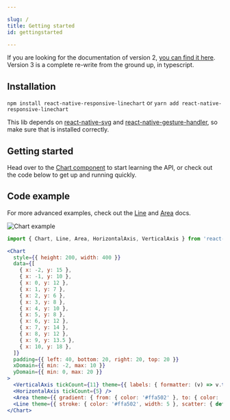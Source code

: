 ```yaml
---

slug: /
title: Getting started
id: gettingstarted

---
```


If you are looking for the documentation of version 2, [you can find it here](https://github.com/react-native-community/react-native-svg).
Version 3 is a complete re-write from the ground up, in typescript.

## Installation

`npm install react-native-responsive-linechart` or `yarn add react-native-responsive-linechart`

This lib depends on [react-native-svg](https://github.com/react-native-community/react-native-svg) and [react-native-gesture-handler](https://github.com/software-mansion/react-native-gesture-handler), so make sure that is installed correctly.

## Getting started

Head over to the [Chart component](chart.md) to start learning the API, or check out the code below to get up and running quickly.

## Code example

For more advanced examples, check out the [Line](line.md) and [Area](area.md) docs.

![Chart example](/img/gettingstarted/example.png)


```jsx
import { Chart, Line, Area, HorizontalAxis, VerticalAxis } from 'react-native-responsive-linechart'

<Chart
  style={{ height: 200, width: 400 }}
  data={[
    { x: -2, y: 15 },
    { x: -1, y: 10 },
    { x: 0, y: 12 },
    { x: 1, y: 7 },
    { x: 2, y: 6 },
    { x: 3, y: 8 },
    { x: 4, y: 10 },
    { x: 5, y: 8 },
    { x: 6, y: 12 },
    { x: 7, y: 14 },
    { x: 8, y: 12 },
    { x: 9, y: 13.5 },
    { x: 10, y: 18 },
  ]}
  padding={{ left: 40, bottom: 20, right: 20, top: 20 }}
  xDomain={{ min: -2, max: 10 }}
  yDomain={{ min: 0, max: 20 }}
>
  <VerticalAxis tickCount={11} theme={{ labels: { formatter: (v) => v.toFixed(2) } }} />
  <HorizontalAxis tickCount={5} />
  <Area theme={{ gradient: { from: { color: '#ffa502' }, to: { color: '#ffa502', opacity: 0.4 } }}} />
  <Line theme={{ stroke: { color: '#ffa502', width: 5 }, scatter: { default: { width: 4, height: 4, rx: 2 }} }} />
</Chart>
```
